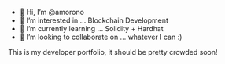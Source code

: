- 👋 Hi, I’m @amorono
- 👀 I’m interested in ... Blockchain Development
- 🌱 I’m currently learning ... Solidity + Hardhat 
- 💞️ I’m looking to collaborate on ... whatever I can :)

This is my developer portfolio, it should be pretty crowded soon!

<!---
amorono/amorono is a ✨ special ✨ repository because its `README.md` (this file) appears on your GitHub profile.
You can click the Preview link to take a look at your changes.
--->
